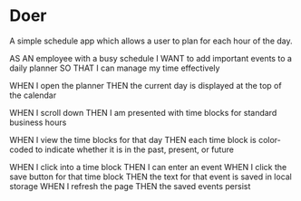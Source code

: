 # Doer

A simple schedule app which allows a user to plan for each hour of the day.

AS AN employee with a busy schedule I WANT to add important events to a daily planner SO THAT I can manage my time effectively

WHEN I open the planner THEN the current day is displayed at the top of the calendar

WHEN I scroll down THEN I am presented with time blocks for standard business hours

WHEN I view the time blocks for that day THEN each time block is color-coded to indicate whether it is in the past, present, or future

WHEN I click into a time block THEN I can enter an event WHEN I click the save button for that time block THEN the text for that event is saved in local storage WHEN I refresh the page THEN the saved events persist

